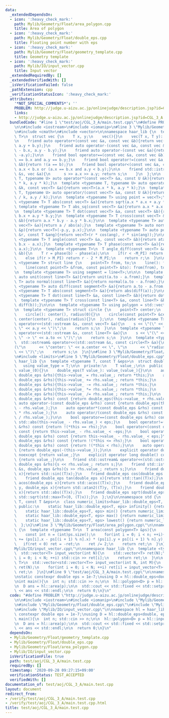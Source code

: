 ```yaml
---
data:
  _extendedDependsOn:
  - icon: ':heavy_check_mark:'
    path: Mylib/Geometry/Float/area_polygon.cpp
    title: Area of polygon
  - icon: ':heavy_check_mark:'
    path: Mylib/Geometry/Float/double_eps.cpp
    title: Floating point number with eps
  - icon: ':heavy_check_mark:'
    path: Mylib/Geometry/Float/geometry_template.cpp
    title: Geometry template
  - icon: ':heavy_check_mark:'
    path: Mylib/IO/input_vector.cpp
    title: Input vector
  _extendedRequiredBy: []
  _extendedVerifiedWith: []
  _isVerificationFailed: false
  _pathExtension: cpp
  _verificationStatusIcon: ':heavy_check_mark:'
  attributes:
    '*NOT_SPECIAL_COMMENTS*': ''
    PROBLEM: http://judge.u-aizu.ac.jp/onlinejudge/description.jsp?id=CGL_3_A
    links:
    - http://judge.u-aizu.ac.jp/onlinejudge/description.jsp?id=CGL_3_A
  bundledCode: "#line 1 \"test/aoj/CGL_3_A/main.test.cpp\"\n#define PROBLEM \"http://judge.u-aizu.ac.jp/onlinejudge/description.jsp?id=CGL_3_A\"\
    \n\n#include <iostream>\n#include <iomanip>\n#line 3 \"Mylib/Geometry/Float/geometry_template.cpp\"\
    \n#include <cmath>\n#include <vector>\n\nnamespace haar_lib {\n  template <typename\
    \ T>\n  struct vec {\n    T x, y;\n    vec(){}\n    vec(T x, T y): x(x), y(y){}\n\
    \n    friend auto operator+(const vec &a, const vec &b){return vec(a.x + b.x,\
    \ a.y + b.y);}\n    friend auto operator-(const vec &a, const vec &b){return vec(a.x\
    \ - b.x, a.y - b.y);}\n    friend auto operator-(const vec &a){return vec(-a.x,\
    \ -a.y);}\n\n    friend bool operator==(const vec &a, const vec &b){return a.x\
    \ == b.x and a.y == b.y;}\n    friend bool operator!=(const vec &a, const vec\
    \ &b){return !(a == b);}\n    friend bool operator<(const vec &a, const vec &b){return\
    \ a.x < b.x or (a.x == b.x and a.y < b.y);}\n\n    friend std::istream& operator>>(std::istream\
    \ &s, vec &a){\n      s >> a.x >> a.y; return s;\n    }\n  };\n\n  template <typename\
    \ T, typename U> auto operator*(const vec<T> &a, const U &k){return vec<T>(a.x\
    \ * k, a.y * k);}\n  template <typename T, typename U> auto operator*(const U\
    \ &k, const vec<T> &a){return vec<T>(a.x * k, a.y * k);}\n  template <typename\
    \ T, typename U> auto operator/(const vec<T> &a, const U &k){return vec<T>(a.x\
    \ / k, a.y / k);}\n\n  template <typename T> using point = vec<T>;\n\n  template\
    \ <typename T> T abs(const vec<T> &a){return sqrt(a.x * a.x + a.y * a.y);}\n \
    \ template <typename T> T abs_sq(const vec<T> &a){return a.x * a.x + a.y * a.y;}\n\
    \n  template <typename T> T dot(const vec<T> &a, const vec<T> &b){return a.x *\
    \ b.x + a.y * b.y;}\n  template <typename T> T cross(const vec<T> &a, const vec<T>\
    \ &b){return a.x * b.y - a.y * b.x;}\n\n  template <typename T> auto unit(const\
    \ vec<T> &a){return a / abs(a);}\n  template <typename T> auto normal(const vec<T>\
    \ &p){return vec<T>(-p.y, p.x);}\n\n  template <typename T> auto polar(const T\
    \ &r, const T &ang){return vec<T>(r * cos(ang), r * sin(ang));}\n\n  template\
    \ <typename T> T angle(const vec<T> &a, const vec<T> &b){return atan2(b.y - a.y,\
    \ b.x - a.x);}\n  template <typename T> T phase(const vec<T> &a){return atan2(a.y,\
    \ a.x);}\n\n  template <typename T>\n  T angle_diff(const vec<T> &a, const vec<T>\
    \ &b){\n    T r = phase(b) - phase(a);\n\n    if(r < -M_PI) return r + 2 * M_PI;\n\
    \    else if(r > M_PI) return r - 2 * M_PI;\n    return r;\n  }\n\n\n  template\
    \ <typename T> struct line {\n    point<T> from, to;\n    line(): from(), to(){}\n\
    \    line(const point<T> &from, const point<T> &to): from(from), to(to){}\n  };\n\
    \n  template <typename T> using segment = line<T>;\n\n\n  template <typename T>\
    \ auto unit(const line<T> &a){return unit(a.to - a.from);}\n  template <typename\
    \ T> auto normal(const line<T> &a){return normal(a.to - a.from);}\n\n  template\
    \ <typename T> auto diff(const segment<T> &a){return a.to - a.from;}\n\n  template\
    \ <typename T> T abs(const segment<T> &a){return abs(diff(a));}\n\n  template\
    \ <typename T> T dot(const line<T> &a, const line<T> &b){return dot(diff(a), diff(b));}\n\
    \  template <typename T> T cross(const line<T> &a, const line<T> &b){return cross(diff(a),\
    \ diff(b));}\n\n\n  template <typename T> using polygon = std::vector<point<T>>;\n\
    \n  template <typename T> struct circle {\n    point<T> center;\n    T radius;\n\
    \    circle(): center(), radius(0){}\n    circle(const point<T> &center, T radius):\
    \ center(center), radius(radius){}\n  };\n\n  template <typename T>\n  std::ostream&\
    \ operator<<(std::ostream &s, const vec<T> &a){\n    s << \"(\" << a.x << \",\
    \ \" << a.y << \")\";\n    return s;\n  }\n\n  template <typename T>\n  std::ostream&\
    \ operator<<(std::ostream &s, const line<T> &a){\n    s << \"(\" << a.from <<\
    \ \" -> \" << a.to << \")\";\n    return s;\n  }\n\n  template <typename T>\n\
    \  std::ostream& operator<<(std::ostream &s, const circle<T> &a){\n    s << \"\
    (\"\n      << \"center: \" << a.center << \", \"\n      << \"radius: \" << a.radius\
    \ << \")\";\n    return s;\n  }\n}\n#line 3 \"Mylib/Geometry/Float/double_eps.cpp\"\
    \n#include <limits>\n#line 5 \"Mylib/Geometry/Float/double_eps.cpp\"\n\nnamespace\
    \ haar_lib {\n  template <typename T, const T &eps>\n  struct double_eps {\n \
    \   using value_type = T;\n\n  private:\n    T value_;\n\n  public:\n    double_eps():\
    \ value_(0){}\n    double_eps(T value_): value_(value_){}\n\n    auto& operator=(const\
    \ double_eps &rhs){this->value_ = rhs.value_; return *this;}\n    auto& operator+=(const\
    \ double_eps &rhs){this->value_ += rhs.value_; return *this;}\n    auto& operator-=(const\
    \ double_eps &rhs){this->value_ -= rhs.value_; return *this;}\n    auto& operator*=(const\
    \ double_eps &rhs){this->value_ *= rhs.value_; return *this;}\n    auto& operator/=(const\
    \ double_eps &rhs){this->value_ /= rhs.value_; return *this;}\n\n    auto operator+(const\
    \ double_eps &rhs) const {return double_eps(this->value_ + rhs.value_);}\n   \
    \ auto operator-(const double_eps &rhs) const {return double_eps(this->value_\
    \ - rhs.value_);}\n    auto operator*(const double_eps &rhs) const {return double_eps(this->value_\
    \ * rhs.value_);}\n    auto operator/(const double_eps &rhs) const {return double_eps(this->value_\
    \ / rhs.value_);}\n\n    bool operator==(const double_eps &rhs) const {return\
    \ std::abs(this->value_ - rhs.value_) < eps;}\n    bool operator!=(const double_eps\
    \ &rhs) const {return !(*this == rhs);}\n    bool operator<(const double_eps &rhs)\
    \ const {return this->value_ - rhs.value_ < -eps;}\n    bool operator<=(const\
    \ double_eps &rhs) const {return this->value_ - rhs.value_ < eps;}\n    bool operator>(const\
    \ double_eps &rhs) const {return !(*this <= rhs);}\n    bool operator>=(const\
    \ double_eps &rhs) const {return !(*this < rhs);}\n\n    auto operator-() const\
    \ {return double_eps(-(this->value_));}\n\n    explicit operator double() const\
    \ noexcept {return value_;}\n    explicit operator long double() const noexcept\
    \ {return value_;}\n\n    friend std::ostream& operator<<(std::ostream &s, const\
    \ double_eps &rhs){s << rhs.value_; return s;}\n    friend std::istream& operator>>(std::istream\
    \ &s, double_eps &rhs){s >> rhs.value_; return s;}\n\n    friend double_eps sin(double_eps\
    \ x){return std::sin((T)x);}\n    friend double_eps cos(double_eps x){return std::cos((T)x);}\n\
    \    friend double_eps tan(double_eps x){return std::tan((T)x);}\n    friend double_eps\
    \ acos(double_eps x){return std::acos((T)x);}\n    friend double_eps atan2(double_eps\
    \ y, double_eps x){return std::atan2((T)y, (T)x);}\n    friend double_eps abs(double_eps\
    \ x){return std::abs((T)x);}\n    friend double_eps sqrt(double_eps x){return\
    \ std::sqrt(std::max<T>(0, (T)x));}\n  };\n}\n\nnamespace std {\n  template <typename\
    \ T, const T &eps>\n  class numeric_limits<haar_lib::double_eps<T, eps>> {\n \
    \ public:\n    static haar_lib::double_eps<T, eps> infinity() {return numeric_limits<T>::infinity();}\n\
    \    static haar_lib::double_eps<T, eps> min() {return numeric_limits<T>::min();}\n\
    \    static haar_lib::double_eps<T, eps> max() {return numeric_limits<T>::max();}\n\
    \    static haar_lib::double_eps<T, eps> lowest() {return numeric_limits<T>::lowest();}\n\
    \  };\n}\n#line 3 \"Mylib/Geometry/Float/area_polygon.cpp\"\n\nnamespace haar_lib\
    \ {\n  template <typename T>\n  T area(const polygon<T> &ps){\n    T ret = 0;\n\
    \    const int n = (int)ps.size();\n    for(int i = 0; i < n; ++i){\n      ret\
    \ += (ps[i].x - ps[(i + 1) % n].x) * (ps[i].y + ps[(i + 1) % n].y);\n    }\n \
    \   if(ret < 0) ret = -ret;\n    ret /= 2;\n    return ret;\n  }\n}\n#line 4 \"\
    Mylib/IO/input_vector.cpp\"\n\nnamespace haar_lib {\n  template <typename T>\n\
    \  std::vector<T> input_vector(int N){\n    std::vector<T> ret(N);\n    for(int\
    \ i = 0; i < N; ++i) std::cin >> ret[i];\n    return ret;\n  }\n\n  template <typename\
    \ T>\n  std::vector<std::vector<T>> input_vector(int N, int M){\n    std::vector<std::vector<T>>\
    \ ret(N);\n    for(int i = 0; i < N; ++i) ret[i] = input_vector<T>(M);\n    return\
    \ ret;\n  }\n}\n#line 9 \"test/aoj/CGL_3_A/main.test.cpp\"\n\nnamespace hl = haar_lib;\n\
    \nstatic constexpr double eps = 1e-7;\nusing D = hl::double_eps<double, eps>;\n\
    \nint main(){\n  int n; std::cin >> n;\n\n  hl::polygon<D> p = hl::input_vector<hl::point<D>>(n);\n\
    \n  D ans = hl::area(p);\n\n  std::cout << std::fixed << std::setprecision(1)\
    \ << ans << std::endl;\n\n  return 0;\n}\n"
  code: "#define PROBLEM \"http://judge.u-aizu.ac.jp/onlinejudge/description.jsp?id=CGL_3_A\"\
    \n\n#include <iostream>\n#include <iomanip>\n#include \"Mylib/Geometry/Float/geometry_template.cpp\"\
    \n#include \"Mylib/Geometry/Float/double_eps.cpp\"\n#include \"Mylib/Geometry/Float/area_polygon.cpp\"\
    \n#include \"Mylib/IO/input_vector.cpp\"\n\nnamespace hl = haar_lib;\n\nstatic\
    \ constexpr double eps = 1e-7;\nusing D = hl::double_eps<double, eps>;\n\nint\
    \ main(){\n  int n; std::cin >> n;\n\n  hl::polygon<D> p = hl::input_vector<hl::point<D>>(n);\n\
    \n  D ans = hl::area(p);\n\n  std::cout << std::fixed << std::setprecision(1)\
    \ << ans << std::endl;\n\n  return 0;\n}\n"
  dependsOn:
  - Mylib/Geometry/Float/geometry_template.cpp
  - Mylib/Geometry/Float/double_eps.cpp
  - Mylib/Geometry/Float/area_polygon.cpp
  - Mylib/IO/input_vector.cpp
  isVerificationFile: true
  path: test/aoj/CGL_3_A/main.test.cpp
  requiredBy: []
  timestamp: '2020-09-28 09:27:15+09:00'
  verificationStatus: TEST_ACCEPTED
  verifiedWith: []
documentation_of: test/aoj/CGL_3_A/main.test.cpp
layout: document
redirect_from:
- /verify/test/aoj/CGL_3_A/main.test.cpp
- /verify/test/aoj/CGL_3_A/main.test.cpp.html
title: test/aoj/CGL_3_A/main.test.cpp
---
```

